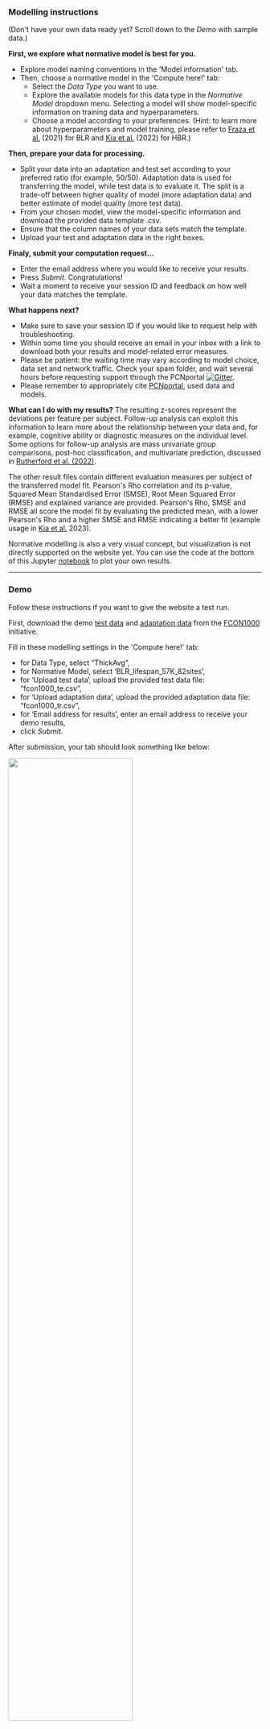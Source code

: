 ### Modelling instructions

(Don't have your own data ready yet? Scroll down to the _Demo_ with sample data.)

**First, we explore what normative model is best for you.**

- Explore model naming conventions in the 'Model information' tab.
- Then, choose a normative model in the 'Compute here!' tab:
  - Select the _Data Type_ you want to use.
  - Explore the available models for this data type in the _Normative Model_ dropdown menu. Selecting a model will show model-specific information on training data and hyperparameters.
  - Choose a model according to your preferences.
    (Hint: to learn more about hyperparameters and model training, please refer to [Fraza et al.](https://www.sciencedirect.com/science/article/pii/S1053811921009873) (2021) for BLR and [Kia et al.](https://journals.plos.org/plosone/article/comments?id=10.1371/journal.pone.0278776) (2022) for HBR.)

**Then, prepare your data for processing.**

- Split your data into an adaptation and test set according to your preferred ratio (for example, 50/50). Adaptation data is used for transferring the model, while test data is to evaluate it. The split is a trade-off between higher quality of model (more adaptation data) and better estimate of model quality (more test data).
- From your chosen model, view the model-specific information and download the provided data template .csv.
- Ensure that the column names of your data sets match the template.
- Upload your test and adaptation data in the right boxes.

**Finaly, submit your computation request...**

- Enter the email address where you would like to receive your results.
- Press _Submit_. Congratulations!
- Wait a moment to receive your session ID and feedback on how well your data matches the template.

**What happens next?**

- Make sure to save your session ID if you would like to request help with troubleshooting.
- Within some time you should receive an email in your inbox with a link to download both your results and model-related error measures.
- Please be patient: the waiting time may vary according to model choice, data set and network traffic. Check your spam folder, and wait several hours before requesting support through the PCNportal [![Gitter](https://badges.gitter.im/PCNportal/community.svg)](https://gitter.im/PCNportal/community?utm_source=badge&utm_medium=badge&utm_campaign=pr-badge).
- Please remember to appropriately cite [PCNportal](https://wellcomeopenresearch.org/articles/8-326), used data and models.

**What can I do with my results?**
The resulting z-scores represent the deviations per feature per subject. Follow-up analysis can exploit this information to learn more about the relationship between your data and, for example, cognitive ability or diagnostic measures on the individual level. Some options for follow-up analysis are mass univariate group comparisons, post-hoc classification, and multivariate prediction, discussed in [Rutherford et al. (2022)](https://www.biorxiv.org/content/10.1101/2022.11.14.516460v1).

The other result files contain different evaluation measures per subject of the transferred model fit. Pearson's Rho correlation and its p-value, Squared Mean Standardised Error (SMSE), Root Mean Squared Error (RMSE) and explained variance are provided. Pearson's Rho, SMSE and RMSE all score the model fit by evaluating the predicted mean, with a lower Pearson's Rho and a higher SMSE and RMSE indicating a better fit (example usage in [Kia et al.](https://www.ncbi.nlm.nih.gov/pmc/articles/PMC9731431/) 2023).

Normative modelling is also a very visual concept, but visualization is not directly supported on the website yet. You can use the code at the bottom of this Jupyter [notebook](https://github.com/predictive-clinical-neuroscience/braincharts/blob/master/scripts/apply_normative_models_ct.ipynb) to plot your own results.
<br />

---

### Demo

Follow these instructions if you want to give the website a test run.

First, download the demo [test data](https://drive.google.com/uc?export=download&id=1S2uQ-lbP7km-OVLqQhehVisV1CwHDjKJ) and [adaptation data](https://drive.google.com/uc?export=download&id=1PjiA-zIzJFsvmHZiBtsj5P2dRfZeH6XV) from the [FCON1000](http://fcon_1000.projects.nitrc.org/) initiative.

Fill in these modelling settings in the 'Compute here!' tab:

- for Data Type, select “ThickAvg”,
- for Normative Model, select ‘BLR_lifespan_57K_82sites’,
- for ‘Upload test data’, upload the provided test data file: “fcon1000_te.csv”,
- for ‘Upload adaptation data’, upload the provided adaptation data file: “fcon1000_tr.csv”,
- for ‘Email address for results’, enter an email address to receive your demo results,
- click _Submit_.

After submission, your tab should look something like below:

<img src="assets/demo.png" width='70%' length='70%'/>

The green box will appear some time later after computation is complete. When it shows up, it's time to check your inbox for results!
